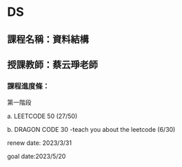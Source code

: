 # DS

## 課程名稱：資料結構

## 授課教師：蔡云琤老師

### 課程進度條：

第一階段

a. LEETCODE 50 (27/50)

b. DRAGON CODE 30 -teach you about the leetcode (6/30)

renew date: 2023/3/31

goal date:2023/5/20
